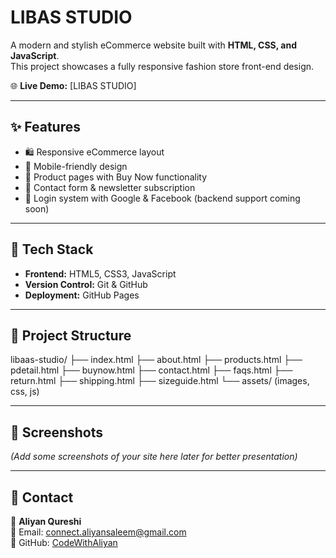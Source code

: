 # LIBAS STUDIO

A modern and stylish eCommerce website built with **HTML, CSS, and JavaScript**.  
This project showcases a fully responsive fashion store front-end design.

🌐 **Live Demo:** [LIBAS STUDIO]

---

## ✨ Features

- 🛍️ Responsive eCommerce layout  
- 📱 Mobile-friendly design  
- 🛒 Product pages with Buy Now functionality  
- 📧 Contact form & newsletter subscription  
- 🔐 Login system with Google & Facebook (backend support coming soon)  

---

## 🚀 Tech Stack

- **Frontend:** HTML5, CSS3, JavaScript  
- **Version Control:** Git & GitHub  
- **Deployment:** GitHub Pages  

---

## 📂 Project Structure


libaas-studio/
├── index.html
├── about.html
├── products.html
├── pdetail.html
├── buynow.html
├── contact.html
├── faqs.html
├── return.html
├── shipping.html
├── sizeguide.html
└── assets/ (images, css, js)




---

## 📸 Screenshots

*(Add some screenshots of your site here later for better presentation)*

---

## 📧 Contact

👤 **Aliyan Qureshi**  
📩 Email: connect.aliyansaleem@gmail.com  
🔗 GitHub: [CodeWithAliyan](https://github.com/CodeWithAliyan)  

